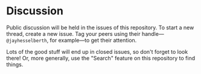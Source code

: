 # Discussion

Public discussion will be held in the issues of this repository. To start a new thread, create a new issue. Tag your peers using their handle—`@jayhesselberth`, for example—to get their attention.

Lots of the good stuff will end up in closed issues, so don't forget to look there! Or, more generally, use the "Search" feature on this repository to find things.

